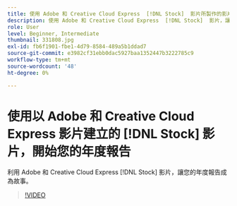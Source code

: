 ```yaml
---
title: 使用 Adobe 和 Creative Cloud Express  [!DNL Stock]  影片所製作的影片，開始您的年度報告
description: 使用 Adobe 和 Creative Cloud Express  [!DNL Stock]  影片，讓您的年度報告成為故事
role: User
level: Beginner, Intermediate
thumbnail: 331808.jpg
exl-id: fb6f1901-fbe1-4d79-8584-489a5b1ddad7
source-git-commit: e3982cf31ebb0dac5927baa1352447b3222785c9
workflow-type: tm+mt
source-wordcount: '48'
ht-degree: 0%

---
```


# 使用以 Adobe 和 Creative Cloud Express 影片建立的 [!DNL Stock] 影片，開始您的年度報告

利用 Adobe 和 Creative Cloud Express [!DNL Stock] 影片，讓您的年度報告成為故事。

>[!VIDEO](https://video.tv.adobe.com/v/331808?hidetitle=true)
